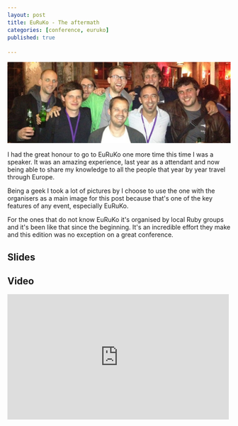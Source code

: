 ```yaml
---
layout: post
title: EuRuKo - The aftermath
categories: [conference, euruko]
published: true

---
```


![](/posts_assets/euruko2012-header.png)

I had the great honour to go to EuRuKo one more time this time I was a
speaker. It was an amazing experience, last year as a attendant and now being
able to share my knowledge to all the people that year by year travel through
Europe.

Being a geek I took a lot of pictures by I choose to use the one with the
organisers as a main image for this post because that's one of the key features
of any event, especially EuRuKo.

For the ones that do not know EuRuKo it's organised by local Ruby groups and
it's been like that since the beginning. It's an incredible effort they make and
this edition was no exception on a great conference.


## Slides

<script async class="speakerdeck-embed" data-id="4fca0c783c382a001f0088d2" data-ratio="1.7777777777777777" src="//speakerdeck.com/assets/embed.js"></script>


## Video

<iframe src="http://player.vimeo.com/video/44025029?badge=0" width="500" height="283" frameborder="0" webkitAllowFullScreen mozallowfullscreen allowFullScreen></iframe>
